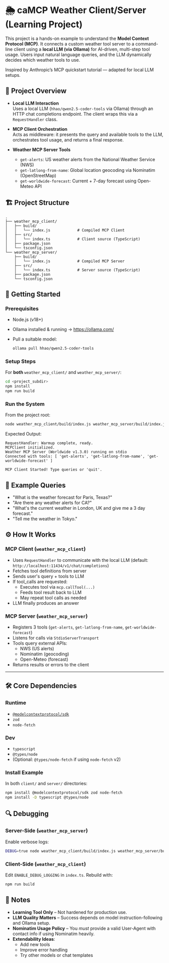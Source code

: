 # 🌦️ caMCP Weather Client/Server (Learning Project)

This project is a hands-on example to understand the **Model Context Protocol (MCP)**. It connects a custom weather tool server to a command-line client using a **local LLM (via Ollama)** for AI-driven, multi-step tool usage. Users input natural language queries, and the LLM dynamically decides which weather tools to use.

Inspired by Anthropic’s MCP quickstart tutorial — adapted for local LLM setups.



## 🧠 Project Overview

- **Local LLM Interaction**  
  Uses a local LLM (`hhao/qwen2.5-coder-tools` via Ollama) through an HTTP chat completions endpoint. The client wraps this via a `RequestHandler` class.

- **MCP Client Orchestration**  
  Acts as middleware: it presents the query and available tools to the LLM, orchestrates tool usage, and returns a final response.

- **Weather MCP Server Tools**
  - `get-alerts`: US weather alerts from the National Weather Service (NWS)
  - `get-latlong-from-name`: Global location geocoding via Nominatim (OpenStreetMap)
  - `get-worldwide-forecast`: Current + 7-day forecast using Open-Meteo API


## 🏗️ Project Structure

```
.
├── weather_mcp_client/
│   ├── build/
│   │   └── index.js            # Compiled MCP Client
│   ├── src/
│   │   └── index.ts            # Client source (TypeScript)
│   ├── package.json
│   └── tsconfig.json
└── weather_mcp_server/
    ├── build/
    │   └── index.js            # Compiled MCP Server
    ├── src/
    │   └── index.ts            # Server source (TypeScript)
    ├── package.json
    └── tsconfig.json
```

## 🚀 Getting Started

### Prerequisites

- Node.js (v18+)
- Ollama installed & running → https://ollama.com/
- Pull a suitable model:

  ```bash
  ollama pull hhao/qwen2.5-coder-tools
  ```

### Setup Steps

For **both** `weather_mcp_client/` and `weather_mcp_server/`:

```bash
cd <project_subdir>
npm install
npm run build
```

### Run the System

From the project root:

```bash
node weather_mcp_client/build/index.js weather_mcp_server/build/index.js
```

Expected Output:

```
RequestHandler: Warmup complete, ready.
MCPClient initialized.
Weather MCP Server (Worldwide v1.3.0) running on stdio
Connected with tools: [ 'get-alerts', 'get-latlong-from-name', 'get-worldwide-forecast' ]

MCP Client Started! Type queries or 'quit'.
```


## 💬 Example Queries

- "What is the weather forecast for Paris, Texas?"
- "Are there any weather alerts for CA?"
- "What's the current weather in London, UK and give me a 3 day forecast."
- "Tell me the weather in Tokyo."


## ⚙️ How It Works

### MCP Client (`weather_mcp_client`)

- Uses `RequestHandler` to communicate with the local LLM (default: `http://localhost:11434/v1/chat/completions`)
- Fetches tool definitions from server
- Sends user's query + tools to LLM
- If tool_calls are requested:
  - Executes tool via `mcp.callTool(...)`
  - Feeds tool result back to LLM
  - May repeat tool calls as needed
- LLM finally produces an answer

### MCP Server (`weather_mcp_server`)

- Registers 3 tools (`get-alerts`, `get-latlong-from-name`, `get-worldwide-forecast`)
- Listens for calls via `StdioServerTransport`
- Tools query external APIs:
  - NWS (US alerts)
  - Nominatim (geocoding)
  - Open-Meteo (forecast)
- Returns results or errors to the client

---

## 🛠️ Core Dependencies

### Runtime

- [`@modelcontextprotocol/sdk`](https://www.npmjs.com/package/@modelcontextprotocol/sdk)
- `zod`
- `node-fetch`

### Dev

- `typescript`
- `@types/node`
- (Optional: `@types/node-fetch` if using `node-fetch` v2)

### Install Example

In both `client/` and `server/` directories:

```bash
npm install @modelcontextprotocol/sdk zod node-fetch
npm install -D typescript @types/node
```

## 🔍 Debugging

### Server-Side (`weather_mcp_server`)

Enable verbose logs:

```bash
DEBUG=true node weather_mcp_client/build/index.js weather_mcp_server/build/index.js
```

### Client-Side (`weather_mcp_client`)

Edit `ENABLE_DEBUG_LOGGING` in `index.ts`. Rebuild with:

```bash
npm run build
```


## 📘 Notes

- **Learning Tool Only** – Not hardened for production use.
- **LLM Quality Matters** – Success depends on model instruction-following and Ollama setup.
- **Nominatim Usage Policy** – You *must* provide a valid User-Agent with contact info if using Nominatim heavily.
- **Extendability Ideas**:
  - Add new tools
  - Improve error handling
  - Try other models or chat templates
